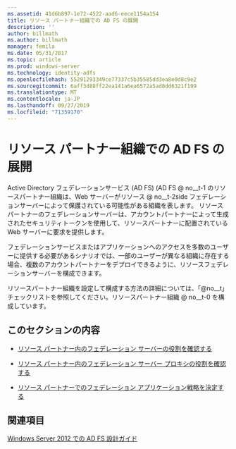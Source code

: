 ```yaml
---
ms.assetid: 41d6b897-1e72-4522-aad6-eece1154a154
title: リソース パートナー組織での AD FS の展開
description: ''
author: billmath
ms.author: billmath
manager: femila
ms.date: 05/31/2017
ms.topic: article
ms.prod: windows-server
ms.technology: identity-adfs
ms.openlocfilehash: 55291293349ce77337c5b35585dd3ea8e0d8c9e2
ms.sourcegitcommit: 6aff3d88ff22ea141a6ea6572a5ad8dd6321f199
ms.translationtype: MT
ms.contentlocale: ja-JP
ms.lasthandoff: 09/27/2019
ms.locfileid: "71359170"
---
```

# <a name="deploying-ad-fs-in-the-resource-partner-organization"></a>リソース パートナー組織での AD FS の展開

Active Directory フェデレーションサービス (AD FS) \(AD FS @ no__t-1 のリソースパートナー組織は、Web サーバーがリソース @ no__t-2side フェデレーションサーバーによって保護されている可能性がある組織を表します。 リソースパートナーのフェデレーションサーバーは、アカウントパートナーによって生成されたセキュリティトークンを使用して、リソースパートナーに配置されている Web サーバーに要求を提供します。  
  
フェデレーションサービスまたはアプリケーションへのアクセスを多数のユーザーに提供する必要があるシナリオでは、一部のユーザーが異なる組織に存在する場合、複数のアカウントパートナーをデプロイできるように、リソースフェデレーションサーバーを構成できます。  
  
リソースパートナー組織を設定して構成する方法の詳細については、「@no__t」チェックリストを参照してください。リソースパートナー組織 @ no__t-0 を構成しています。  
  
## <a name="in-this-section"></a>このセクションの内容  
  
-   [リソース パートナー内のフェデレーション サーバーの役割を確認する](Review-the-Role-of-the-Federation-Server-in-the-Resource-Partner.md)  
  
-   [リソース パートナー内のフェデレーション サーバー プロキシの役割を確認する](Review-the-Role-of-the-Federation-Server-Proxy-in-the-Resource-Partner.md)  
  
-   [リソース パートナーでのフェデレーション アプリケーション戦略を決定する](Determine-Your-Federated-Application-Strategy-in-the-Resource-Partner.md)  
  

## <a name="see-also"></a>関連項目
[Windows Server 2012 での AD FS 設計ガイド](AD-FS-Design-Guide-in-Windows-Server-2012.md)
